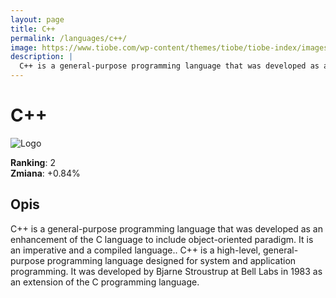 ```yaml
---
layout: page
title: C++
permalink: /languages/c++/
image: https://www.tiobe.com/wp-content/themes/tiobe/tiobe-index/images/C__.png
description: |
  C++ is a general-purpose programming language that was developed as an enhancement of the C language to include object-oriented paradigm. It is an imperative and a compiled language.. C++ is a high-level, general-purpose programming language designed for system and application programming. It was developed by Bjarne Stroustrup at Bell Labs in 1983 as an extension of the C programming language.
---
```


# C++

![Logo](https://www.tiobe.com/wp-content/themes/tiobe/tiobe-index/images/C__.png)

**Ranking**: 2  
**Zmiana**: +0.84%    

## Opis

C++ is a general-purpose programming language that was developed as an enhancement of the C language to include object-oriented paradigm. It is an imperative and a compiled language.. C++ is a high-level, general-purpose programming language designed for system and application programming. It was developed by Bjarne Stroustrup at Bell Labs in 1983 as an extension of the C programming language.
